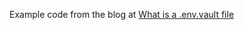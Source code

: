 Example code from the blog at [What is a .env.vault file](https://dotenv.org/blog/2023/10/24/what-is-env-vault-file.html)
